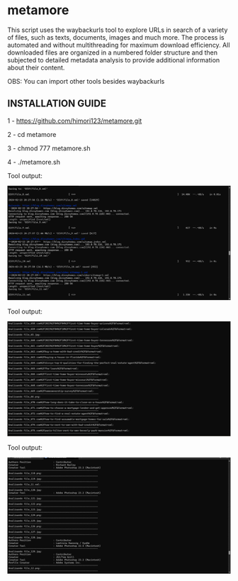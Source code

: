 
# metamore
This script uses the waybackurls tool to explore URLs in search of a variety of files, such as texts, documents, images and much more. The process is automated and without multithreading for maximum download efficiency. All downloaded files are organized in a numbered folder structure and then subjected to detailed metadata analysis to provide additional information about their content.

OBS: You can import other tools besides waybackurls

## INSTALLATION GUIDE

1 - https://github.com/himori123/metamore.git

2 - cd metamore

3 - chmod 777 metamore.sh

4 - ./metamore.sh


Tool output:

<img src="2.png" >

Tool output:

<img src="5.png" >

Tool output:

<img src="4.png" >
